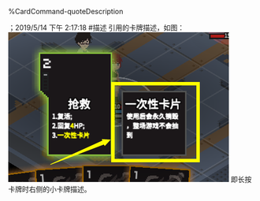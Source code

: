 
%CardCommand-quoteDescription

；2019/5/14 下午 2:17:18
#描述
引用的卡牌描述，如图：
![CardCommandQDSample1](cardcommand-quotedescription~/Images~/CARDCOMMANDQDSAMPLE1.png)
即长按卡牌时右侧的小卡牌描述。

